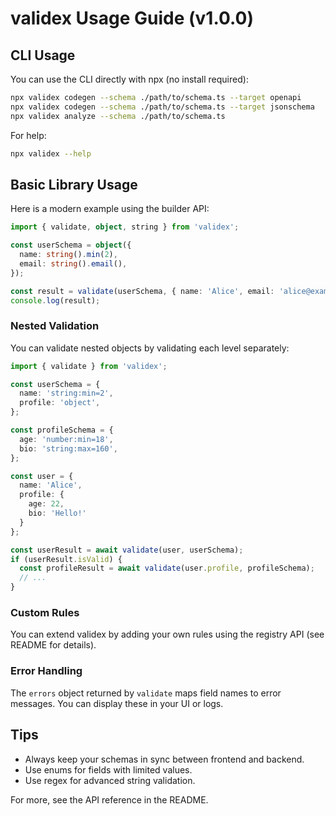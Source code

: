 # validex Usage Guide (v1.0.0)

## CLI Usage

You can use the CLI directly with npx (no install required):

```sh
npx validex codegen --schema ./path/to/schema.ts --target openapi
npx validex codegen --schema ./path/to/schema.ts --target jsonschema
npx validex analyze --schema ./path/to/schema.ts
```

For help:

```sh
npx validex --help
```

## Basic Library Usage

Here is a modern example using the builder API:

```typescript
import { validate, object, string } from 'validex';

const userSchema = object({
  name: string().min(2),
  email: string().email(),
});

const result = validate(userSchema, { name: 'Alice', email: 'alice@example.com' });
console.log(result);
```

### Nested Validation
You can validate nested objects by validating each level separately:
```typescript
import { validate } from 'validex';

const userSchema = {
  name: 'string:min=2',
  profile: 'object',
};

const profileSchema = {
  age: 'number:min=18',
  bio: 'string:max=160',
};

const user = {
  name: 'Alice',
  profile: {
    age: 22,
    bio: 'Hello!'
  }
};

const userResult = await validate(user, userSchema);
if (userResult.isValid) {
  const profileResult = await validate(user.profile, profileSchema);
  // ...
}
```

### Custom Rules
You can extend validex by adding your own rules using the registry API (see README for details).

### Error Handling
The `errors` object returned by `validate` maps field names to error messages. You can display these in your UI or logs.

## Tips
- Always keep your schemas in sync between frontend and backend.
- Use enums for fields with limited values.
- Use regex for advanced string validation.

For more, see the API reference in the README.
